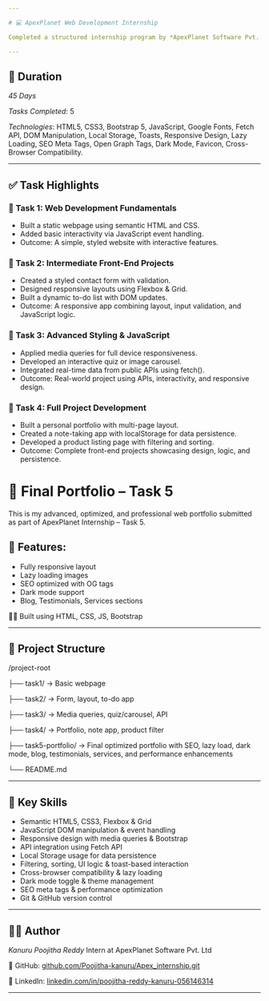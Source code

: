```yaml
---

# 💻 ApexPlanet Web Development Internship

Completed a structured internship program by *ApexPlanet Software Pvt. Ltd, focused on building responsive, interactive web projects using **HTML, **CSS, and **JavaScript*.

---
```


## 📅 Duration

*45 Days*

*Tasks Completed*: 5

*Technologies*: HTML5, CSS3, Bootstrap 5, JavaScript, Google Fonts, Fetch API, DOM Manipulation, Local Storage, Toasts, Responsive Design, Lazy Loading, SEO Meta Tags, Open Graph Tags, Dark Mode, Favicon, Cross-Browser Compatibility.

---

## ✅ Task Highlights

### 🔹 Task 1: Web Development Fundamentals

* Built a static webpage using semantic HTML and CSS.
* Added basic interactivity via JavaScript event handling.
* Outcome: A simple, styled website with interactive features.

### 🔹 Task 2: Intermediate Front-End Projects

* Created a styled contact form with validation.
* Designed responsive layouts using Flexbox & Grid.
* Built a dynamic to-do list with DOM updates.
* Outcome: A responsive app combining layout, input validation, and JavaScript logic.

### 🔹 Task 3: Advanced Styling & JavaScript

* Applied media queries for full device responsiveness.
* Developed an interactive quiz or image carousel.
* Integrated real-time data from public APIs using fetch().
* Outcome: Real-world project using APIs, interactivity, and responsive design.

### 🔹 Task 4: Full Project Development

* Built a personal portfolio with multi-page layout.
* Created a note-taking app with localStorage for data persistence.
* Developed a product listing page with filtering and sorting.
* Outcome: Complete front-end projects showcasing design, logic, and persistence.
# 💼 Final Portfolio – Task 5

This is my advanced, optimized, and professional web portfolio submitted as part of ApexPlanet Internship – Task 5.

## 🔧 Features:
- Fully responsive layout
- Lazy loading images
- SEO optimized with OG tags
- Dark mode support
- Blog, Testimonials, Services sections

👨‍💻 Built using HTML, CSS, JS, Bootstrap


---

## 📂 Project Structure


/project-root

├── task1/         → Basic webpage

├── task2/         → Form, layout, to-do app

├── task3/         → Media queries, quiz/carousel, API

├── task4/         → Portfolio, note app, product filter

├── task5-portfolio/ → Final optimized portfolio with SEO, lazy load, dark mode, blog, testimonials, services, and performance enhancements

└── README.md


---

## 🎯 Key Skills

* Semantic HTML5, CSS3, Flexbox & Grid
* JavaScript DOM manipulation & event handling
* Responsive design with media queries & Bootstrap
* API integration using Fetch API
* Local Storage usage for data persistence
* Filtering, sorting, UI logic & toast-based interaction
* Cross-browser compatibility & lazy loading
* Dark mode toggle & theme management
* SEO meta tags & performance optimization
* Git & GitHub version control

---

## 👨‍💻 Author

*Kanuru Poojitha Reddy* 
Intern at ApexPlanet Software Pvt. Ltd

🔗 GitHub: [github.com/Poojitha-kanuru/Apex\_internship.git](https://github.com/Poojitha-kanuru/Apex-planet-internship)

🔗 LinkedIn: [linkedin.com/in/poojitha-reddy-kanuru-056146314](https://www.linkedin.com/in/poojitha-reddy-kanuru-056146314/)

---

